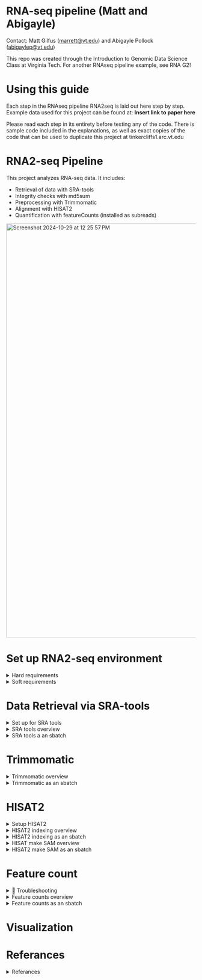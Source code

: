 # RNA-seq pipeline (Matt and Abigayle)
Contact: Matt Gilfus (marrett@vt.edu) and Abigayle Pollock (abigaylep@vt.edu)

This repo was created through the Introduction to Genomic Data Science Class at Virginia Tech. For another RNAseq pipeline example, see RNA G2!

# Using this guide
Each step in the RNAseq pipeline RNA2seq is laid out here step by step. Example data used for this project can be found at: **Insert link to paper here**

Please read each step in its entirety before testing any of the code. There is sample code included in the explanations, as well as exact copies of the code that can be used to duplicate this project at tinkercliffs1.arc.vt.edu


# RNA2-seq Pipeline

This project analyzes RNA-seq data. It includes:
- Retrieval of data with SRA-tools
- Integrity checks with md5sum
- Preprocessing with Trimmomatic
- Alignment with HISAT2
- Quantification with featureCounts (installed as subreads)
<img width="1100" alt="Screenshot 2024-10-29 at 12 25 57 PM" src="https://github.com/user-attachments/assets/ed70952e-f9f6-4b4d-8345-589fdfaa1cce">


# Set up RNA2-seq environment

<details>
<summary> Hard requirements </summary>

    
It is necessary to install these programs with conda in a single environment before beginning.
To install the minimum programs needed in a conda environment run
    
```
conda create -N RNA2-seq
conda activate RNA2-seq
conda install -c bioconda sra-tools -y
conda install -c bioconda trimmomatic -y
conda install -c bioconda hisat2 -y
conda install -c bioconda subreads -y
```
    
</details>

<details>
<summary> Soft requirements </summary>

    
The only constant is change, if the programs used have changed change your file types with these tools   
If you wish to work with the data in any other formats consider installing gffread and samtools
```
conda activate RNA2-seq
conda install -c bioconda gffread -y
conda install -c bioconda samtools -y
```

</details>

# Data Retrieval via SRA-tools

</details>

<details>
<summary> Set up for SRA tools </summary>
    
This tool allows for the collection of RNA-seq data stored as uniquely identified SRR files to be downloaded as fastq files 
    To set up you will need a .txt file with the SRR numbers for data
    open a text editor
    ```
    nano srrid.txt
    ```
copy and paste the SRR numbers each on its own line then save srrid.txt
    example
```     
SRR11749400
SRR11749401
SRR11749402
SRR11749403
SRR11749404
```
save by typing Ctrl x, y, enter
</details>

<details>
<summary> SRA tools overview </summary>
    
To run sra-tools be sure to be in the conda environment you just created and run 
```
# Makes output directory so you can save in a new directory
mkdir "/path/to/output"

# copy as path the .txt file you made in the last step
SRR_FILE="/path/to/srrid.txt" 
  
#same path as the directory you just made 
OUTPUT_DIR="/path/to/output" 
  
mkdir -p $OUTPUT_DIR 
  
while read -r SRR 
  
do 
        if [[ ! -z "$SRR" ]]; then 
  
        fastq-dump --outdir $OUTPUT_DIR --gzip --split-files $SRR 
  
        fi 
done < "$SRR_FILE" 
  
echo "Download complete." 
# fastq-dump has now made the srr files with the ID you specified into fastq files you can use in later steps
```

</details>

<details>
<summary> SRA tools a an sbatch </summary>
    
When downloading many large files it is recommended to submit as a slurm job so that this can run in the background
```
nano srrdw.sh
```
and then copy and paste
```
#!/bin/bash
#SBATCH -t 144:00:00
#SBATCH --nodes=2
#SBATCH --tasks-per-node=8
#SBATCH --job-name=makefastq
#SBATCH --partition=normal_q
#SBATCH --account=introtogds
#SBATCH --mail-user=email
#SBATCH --mail-type=ALL

source ~/.bashrc
conda activate RNA2-seq

# Makes output directory so you can save it in a new directory
mkdir "/path/to/output"

# copy as path the .txt file you made in the last step
SRR_FILE="/path/to/srrid.txt" 
  
#same path as the directory you just made 
OUTPUT_DIR="/path/to/output" 
  
mkdir -p $OUTPUT_DIR 
  
while read -r SRR 
  
do 
        if [[ ! -z "$SRR" ]]; then 
  
        fastq-dump --outdir $OUTPUT_DIR --gzip --split-files $SRR 
  
        fi 
done < "$SRR_FILE" 
  
echo "Download complete." 
# fastq-dump has now made the srr files with the ID you specified into fastq files you can use in later steps
```

save by typing Ctrl x, y, enter

run with 

```
sbatch srrdw.sh
```
</details>

# Trimmomatic

<details>
<summary> Trimmomatic overview </summary>

This tool is used to remove undersized reads as well as remove primers or tags from RNAseq reads

The fastq files you downloaded in the sra-tools section will be targets for trimmomatic

Trimmomatic takes its commands formatted as 

```trimmomatic SE <input.fastq> <output_trimmed.fastq> ILLUMINACLIP:<adapters.fa>:<seed_mismatches>:<palindrome_clip_threshold>:<simple_clip_threshold> LEADING:<quality> TRAILING:<quality> SLIDINGWINDOW:<window_size>:<required_quality> MINLEN:<min_length>```

Each argument has a meaning and a role

* SE or PE for single end or paired-end
* input.fastq is the file to be trimmed
* output.fastq sets the name for the file made 
* ILLUMINACLIP:
  
  *<adapters.fa> is a fastq file for the adapters commonly included in the trimmomatic install
  
  *<seed_mismatches>: Number of mismatches allowed in the adapter seed
  
  *<palindrome_clip_threshold>: Threshold for palindrome mode clipping
  
  *<simple_clip_threshold>: Threshold for simple adapter clipping
  
* LEADING:<quality> Trims low-quality bases from the start of the read (below <quality>)
* TRAILING:<quality> Trims low-quality bases from the end of the read
* SLIDINGWINDOW:<window_size>:<required_quality> Uses a sliding window to trim where the average quality drops below <required_quality>
* MINLEN:<min_length>: Discards reads shorter than <min_length> bases

So the command to trim the first srr file we downloaded in fastq format is

```trimmomatic SE SRR11749400_1.fastq output_trimmed.fastq ILLUMINACLIP:adapters.fa:2:30:10 LEADING:3 TRAILING:3 SLIDINGWINDOW:4:20 MINLEN:36```

with any adjustments made to the quality as needed

</details>

<details>
<summary> Trimmomatic as an sbatch </summary>

or to submit the entire process as a slurm job 
``` nano trimmer.sh```

then copy paste

```
#!/bin/bash
#SBATCH -t 144:00:00
#SBATCH --nodes=2
#SBATCH --tasks-per-node=8
#SBATCH --job-name=trimmer
#SBATCH --partition=normal_q
#SBATCH --account=introtogds
#SBATCH --mail-user=email
#SBATCH --mail-type=ALL

source ~/.bashrc
conda activate RNA1-seq

trimmomatic SE SRR11749400_1.fastq output_trimmed0.fastq ILLUMINACLIP:adapters.fa:2:30:10 LEADING:3 TRAILING:3 SLIDINGWINDOW:4:20 MINLEN:36

trimmomatic SE SRR11749401_1.fastq output_trimmed1.fastq ILLUMINACLIP:adapters.fa:2:30:10 LEADING:3 TRAILING:3 SLIDINGWINDOW:4:20 MINLEN:36

trimmomatic SE SRR11749402_1.fastq output_trimmed2.fastq ILLUMINACLIP:adapters.fa:2:30:10 LEADING:3 TRAILING:3 SLIDINGWINDOW:4:20 MINLEN:36

trimmomatic SE SRR11749403_1.fastq output_trimmed3.fastq ILLUMINACLIP:adapters.fa:2:30:10 LEADING:3 TRAILING:3 SLIDINGWINDOW:4:20 MINLEN:36

trimmomatic SE SRR11749404_1.fastq output_trimmed4.fastq ILLUMINACLIP:adapters.fa:2:30:10 LEADING:3 TRAILING:3 SLIDINGWINDOW:4:20 MINLEN:36
```

save by typing Ctrl x, y, enter

run

``` sbatch trimmer.sh```

</details>

# HISAT2

<details>
<summary> Setup HISAT2 </summary>

before HISAT2 can compare the RNAseq data to a reference genome you need to download a reference genome, if your goal is to replicate this project on tinkercliffs1.arc.vt.edu follow these steps exactly in a directory where you want this stored

install data sets to obtain data from NCBI
```
curl -o datasets 'https://ftp.ncbi.nlm.nih.gov/pub/datasets/command-line/v2/linux-amd64/datasets'
```
give data sets exacting privileges 
```
chmod +x datasets
```
download the mouse genome used for this project
```
./datasets download genome accession GCF_000001635.27 --include genome,gtf
```
Unzip the data 
```
unzip ncbi_dataset.zip
```
and verify the integrity
```
md5sum -c md5sum.txt
```

if all checks pass you now have the genomic data you need in this directory/ncbi_dataset/data/GCF_000001635.27/GCF_000001635.27_GRCm39_genomic.fna and this directory/ncbi_dataset/data/GCF_000001635.27/genomic.gtf

</details>

<details>
<summary> HISAT2 indexing overview  </summary>

Now you can begin to build the reference files the HISAT2 will use, I recommend just keeping these here with the genome but you can set paths to folders as needed

the generic form of this command is 
```
hisat2-build -p 8 Referance.fna /path/to/output
```

You will need to set an output name for the index files HISAT2 makes, there will be 8 of them named "name.1-8.ht2"

</details>

<details>   
<summary> HISAT2 indexing as an sbatch </summary>

To run as a slurm job

```
nano indexer.sh
```
copy and paste
```
#!/bin/bash

#SBATCH -t 144:00:00

#SBATCH --nodes=1

#SBATCH --tasks-per-node=8

#SBATCH --job-name=Index

#SBATCH --partition=normal_q

#SBATCH --account=introtogds

#SBATCH --mail-user=email

#SBATCH --mail-type=ALL




source ~/.bashrc

conda activate RNA2-seq

hisat2-build -p 8 GCF_000001635.27_GRCm39_genomic.fna geneIndex
```
save by typing Ctrl x, y, enter 

run
```
sbatch indexer.sh
```
this will produce 8 files geneIndex.1-8.ht2

Once the indexing process has finished, HISAT2 can now be used to produce SAM files from the fastq files you produced in the trimmomatic step (or any fastq files if you are skipping steps but this is not recommended if you are trying to reproduce this project)

</details>

<details>
<summary> HISAT make SAM overview </summary>

to make the same files with HISAT2 the general format is 
```
hisat2 -p <threads> -x <path_to_genome_index> -U <path_to_input_fastq> -S <path_to_output_sam>
```
With the index you just made, and the fastq you made in the trimmomatic step

</details>

<details>
<summary> HISAT2 make SAM as an sbatch </summary>

If these are all in the same directory then you can run this exact set of code to submit a slurm job on tinkercliffs1.arc.vt.edu if not you will need to set specific file paths for your jobs
I repeat this several times, but by the time you reach this step, it may be a good idea to make sure you have a good file structure set up, as there are a few moving parts with the genome fna, the off, and two versions of each fastq.

```
nano samMaker.sh
```

copy and paste
```

#!/bin/bash
#SBATCH -t 144:00:00
#SBATCH --nodes=2
#SBATCH --tasks-per-node=8
#SBATCH --job-name=trimmer
#SBATCH --partition=normal_q
#SBATCH --account=introtogds
#SBATCH --mail-user=email
#SBATCH --mail-type=ALL

source ~/.bashrc
conda activate RNA1-seq

# make SAM files 
hisat2 -p 8 -x geneIndex -U output_trimmed0.fastq -S 0.sam

hisat2 -p 8 -x geneIndex -U output_trimmed1.fastq -S 1.sam

hisat2 -p 8 -x geneIndex -U output_trimmed2.fastq -S 2.sam

hisat2 -p 8 -x geneIndex -U output_trimmed3.fastq -S 3.sam

hisat2 -p 8 -x geneIndex -U output_trimmed4.fastq -S 4.sam
```

save by typing Ctrl x, y, enter

run 
```
sbatch samMaker.sh
```
You now have a SAM file per fastq file you input (5 of them labeled 0-4 if you are replicating this project)

</details>

# Feature count


<details>
<summary>🔧 Troubleshooting</summary>
Feature counts will make use of the SAM files and the genomic.gtf to count the features of the RNAseq data that align with the comparison genome 
    
At this point, if you have been replicating this project exactly your SAM files and a gtf file, I will proceed to show how to use these in Feature counts but if you get errors based on file type this is why you may have installed gffread and samtools

If these errors arise some helpfull samtools comands are 

Make sam to bam
```
samtools view -bS <path_to_input_sam> > <path_to_output_bam>
```
Sort a bam file
```
samtools sort <path_to_input_bam> -o <path_to_sorted_bam>
```
Make a bai file index from a sorted bam
```
samtools index <path_to_sorted_bam>
```
compress a bam
```
samtools view -b -@ <threads> -o <path_to_output_bam> <path_to_input_bam>
```

Useful gffreads commands


GFF to GTF

```
gffread <path_to_input_gff> -T -o <path_to_output_gtf>
```

GTF to GFF

```
gffread <path_to_input_gtf>  -o <path_to_output_gff>
```
</details>

<details>
<summary> Feature counts overview </summary>
To begin working with featureCounts recall it was installed as part of the subreads packadge so should be good to go

the command you will need is the base of counts and structured 

```
featureCounts -a /path/to/referance.gtf -o /path/to/output.txt /path/to/SAMfilefrompreviousstep.sam
```

</details>

<details>
<summary> Feature counts as an sbatch </summary>
    
To run a slurm job at tinkercliffs1.arc.vt.edu the following can be used, however, be aware this is the final step and you are combining all of the moving parts from different sources so **check your paths**  copy and paste of this file assumes you unzipped the NCBI data in the same place as you stored the sam files made from the trimmed data, this may not be true or even ideal for your organizational system so check everything before submitting

```
nano counter.sh
```

copy and paste

```

#!/bin/bash
#SBATCH -t 144:00:00
#SBATCH --nodes=2
#SBATCH --tasks-per-node=8
#SBATCH --job-name=counter
#SBATCH --partition=normal_q
#SBATCH --account=introtogds
#SBATCH --mail-user=email
#SBATCH --mail-type=ALL

source ~/.bashrc
conda activate RNA1-seq

featureCounts -a ncbi_dataset/data/GCF_000001635.27/genomic.gtf -o 0counts.txt 0.sam
featureCounts -a ncbi_dataset/data/GCF_000001635.27/genomic.gtf -o 1counts.txt 1.sam
featureCounts -a ncbi_dataset/data/GCF_000001635.27/genomic.gtf -o 2counts.txt 2.sam
featureCounts -a ncbi_dataset/data/GCF_000001635.27/genomic.gtf -o 3counts.txt 3.sam
featureCounts -a ncbi_dataset/data/GCF_000001635.27/genomic.gtf -o 4counts.txt 4.sam
```
save by typing Ctrl x, y, enter

run 

```
sbatch counter.sh
```
</details>

# Visualization
# Referances 


<details>
<summary> Referances </summary>
1. Huang, N. et al. Natural display of nuclear-encoded RNA on the cell surface and its impact on cell interaction. Genome biology 21, 1–23 (2020).


</details>
